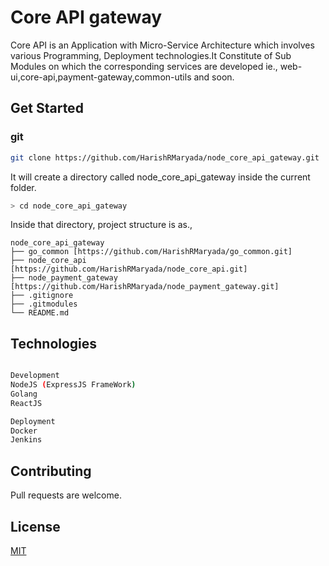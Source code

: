 # Core API gateway

Core API is an Application with Micro-Service Architecture which involves various Programming, Deployment technologies.It Constitute of Sub Modules on which the corresponding services are developed ie., web-ui,core-api,payment-gateway,common-utils and soon.


## Get Started

### git
```sh
git clone https://github.com/HarishRMaryada/node_core_api_gateway.git
```
It will create a directory called node_core_api_gateway inside the current folder.

```bash
> cd node_core_api_gateway 
```
Inside that directory, project structure is as.,
```
node_core_api_gateway
├── go_common [https://github.com/HarishRMaryada/go_common.git]
├── node_core_api [https://github.com/HarishRMaryada/node_core_api.git]
├── node_payment_gateway [https://github.com/HarishRMaryada/node_payment_gateway.git]
├── .gitignore
├── .gitmodules
└── README.md
```

## Technologies

```bash

Development
NodeJS (ExpressJS FrameWork)
Golang
ReactJS

Deployment
Docker
Jenkins

```

## Contributing
Pull requests are welcome. 

## License
[MIT](https://choosealicense.com/licenses/mit/)